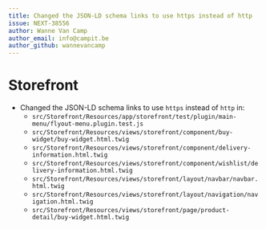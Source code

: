 ```yaml
---
title: Changed the JSON-LD schema links to use https instead of http
issue: NEXT-38556
author: Wanne Van Camp
author_email: info@campit.be
author_github: wannevancamp
---
```

# Storefront
* Changed the JSON-LD schema links to use `https` instead of `http` in:
  * `src/Storefront/Resources/app/storefront/test/plugin/main-menu/flyout-menu.plugin.test.js`
  * `src/Storefront/Resources/views/storefront/component/buy-widget/buy-widget.html.twig`
  * `src/Storefront/Resources/views/storefront/component/delivery-information.html.twig`
  * `src/Storefront/Resources/views/storefront/component/wishlist/delivery-information.html.twig`
  * `src/Storefront/Resources/views/storefront/layout/navbar/navbar.html.twig`
  * `src/Storefront/Resources/views/storefront/layout/navigation/navigation.html.twig`
  * `src/Storefront/Resources/views/storefront/page/product-detail/buy-widget.html.twig`
